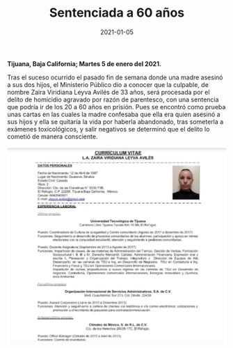 ﻿---
layout: blog
title: "Sentenciada a 60 años"
date: 2021-01-05
categories: tijuana
permalink: /:categories/:title:output_ext
image: /img/cnr/2021-01-05-setenciada-a-60-anos.jpeg
alt: "Sentenciada a 60 años"
autor:
---

**Tijuana, Baja California; Martes 5 de enero del 2021.** 

Tras el suceso ocurrido el pasado fin de semana donde una madre asesinó a sus dos hijos, el Ministerio Público dio a conocer que la culpable, de nombre Zaira Viridiana Leyva Avilés de 33 años, será procesada por el delito de homicidio agravado por razón de parentesco, con una sentencia que podría ir de los 20 a 60 años en prisión.
Pues se encontró como prueba unas cartas en las cuales la madre confesaba que ella era quien asesinó a sus hijos y ella se quitaría la vida por haberla abandonado, tras someterla a exámenes toxicológicos, y salir negativos se determinó que el delito lo cometió de manera consciente.

<div id="carouselExampleSlidesOnly" class="carousel slide" data-ride="carousel">
  <div class="carousel-inner">
    <div class="carousel-item active">
       <img class="d-block w-100" src="/img/cnr/2021-01-05-setenciada-a-60-anos.jpeg" loading="lazy"  alt="Sentenciada a 60 años">
    </div>
  </div>
</div>